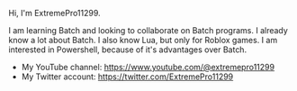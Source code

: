 Hi, I'm ExtremePro11299.


I am learning Batch and looking to collaborate on Batch programs. I already know a lot about Batch.
I also know Lua, but only for Roblox games.
I am interested in Powershell, because of it's advantages over Batch.

- My YouTube channel: https://www.youtube.com/@extremepro11299
- My Twitter account: https://twitter.com/ExtremePro11299

<!---
ExtremePro11299/ExtremePro11299 is a ✨ special ✨ repository because its `README.md` (this file) appears on your GitHub profile.
You can click the Preview link to take a look at your changes.
--->
